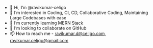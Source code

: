 - 👋 Hi, I’m @ravikumar-celigo
- 👀 I’m interested in Coding, CI, CD, Collaborative Coding, Maintaining Large Codebases with ease
- 🌱 I’m currently learning MERN Stack
- 💞️ I’m looking to collaborate on GitHub
- 📫 How to reach me - ravikumar.d@celigo.com, ravikumar.celigo@gmail.com

<!---
ravikumar-celigo/ravikumar-celigo is a ✨ special ✨ repository because its `README.md` (this file) appears on your GitHub profile.
You can click the Preview link to take a look at your changes.
--->
